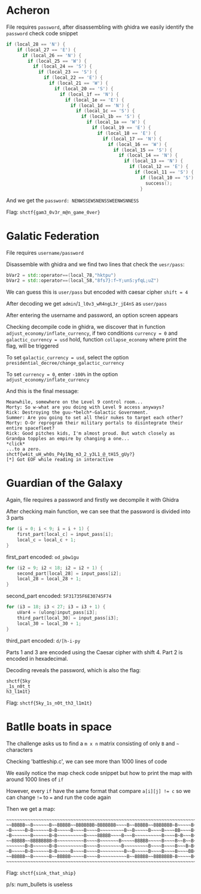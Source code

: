 # Acheron 
File requires `password`, after disassembling with ghidra we easily identify the `password` check code snippet
```cpp
if (local_28 == 'N') {
    if (local_27 == 'E') {
      if (local_26 == 'N') {
        if (local_25 == 'W') {
          if (local_24 == 'S') {
            if (local_23 == 'S') {
              if (local_22 == 'E') {
                if (local_21 == 'W') {
                  if (local_20 == 'S') {
                    if (local_1f == 'N') {
                      if (local_1e == 'E') {
                        if (local_1d == 'N') {
                          if (local_1c == 'S') {
                            if (local_1b == 'S') {
                              if (local_1a == 'W') {
                                if (local_19 == 'E') {
                                  if (local_18 == 'E') {
                                    if (local_17 == 'N') {
                                      if (local_16 == 'W') {
                                        if (local_15 == 'S') {
                                          if (local_14 == 'N') {
                                            if (local_13 == 'N') {
                                              if (local_12 == 'E') {
                                                if (local_11 == 'S') {
                                                  if (local_10 == 'S') {
                                                    success();
                                                  }
```
And we get the `password: NENWSSEWSNENSSWEENWSNNESS`

Flag: `shctf{gam3_0v3r_m@n_game_0ver}`

# Galatic Federation 
File requires `username/password`

Disassemble with ghidra and we find two lines that check the `uesr/pass`:
```cpp
bVar2 = std::operator==(local_78,"hktpu")
bVar2 = std::operator==(local_58,"8fs7}:f~Y;unS:yfqL;uZ")
```
We can guess this is `user/pass` but encoded with caesar cipher `shift = 4`

After decoding we get `admin`/`1_l0v3_wR4ngL3r_jE4nS` as `user/pass`

After entering the username and password, an option screen appears

Checking decompile code in ghidra, we discover that in function `adjust_economy/inflate_currency`, if two conditions `currency = 0` and `galactic_currency = usd` hold, function `collapse_economy` where print the flag, will be triggered

To set `galactic_currency = usd`, select the option `presidential_decree/change_galactic_currency`

To set `currency = 0`, enter `-100%` in the option `adjust_economy/inflate_currency`

And this is the final message:
```   
Meanwhile, somewhere on the Level 9 control room...
Morty: So w-what are you doing with Level 9 access anyways?
Rick: Destroying the guu-*belch*-Galactic Government.
Summer: Are you going to set all their nukes to target each other?
Morty: O-Or reprogram their military portals to disintegrate their entire spacefleet?
Rick: Good pitches kids, I'm almost proud. But watch closely as Grandpa topples an empire by changing a one...
*click*
...to a zero.
shctf{w4it_uH_wh0s_P4y1Ng_m3_2_y3L1_@_tH15_gUy?}
[*] Got EOF while reading in interactive
```

# Guardian of the Galaxy
Again, file requires a password and firstly we decompile it with Ghidra

After checking main function, we can see that the password is divided into 3 parts

```cpp
for (i = 0; i < 9; i = i + 1) {
    first_part[local_c] = input_pass[i];
    local_c = local_c + 1;
}
```

first_part encoded: `od_pbw1gu`

```cpp
for (i2 = 9; i2 < 18; i2 = i2 + 1) {
    second_part[local_28] = input_pass[i2];
    local_28 = local_28 + 1;
}
```

second_part encoded: `5F31735F6E30745F74`

```cpp
for (i3 = 18; i3 < 27; i3 = i3 + 1) {
    uVar4 = (ulong)input_pass[i3];
    third_part[local_30] = input_pass[i3];
    local_30 = local_30 + 1;
}
```
third_part encoded: `d/[h-i-py`

Parts 1 and 3 are encoded using the Caesar cipher with shift 4. Part 2 is encoded in hexadecimal.

Decoding reveals the password, which is also the flag:
 ```
 shctf{5ky
 _1s_n0t_t
 h3_l1m1t}
 ```

Flag: `shctf{5ky_1s_n0t_th3_l1m1t}`

# Batlle boats in space

The challenge asks us to find a `m x n` matrix consisting of only `B` and `~` characters

Checking 'battleship.c', we can see more than 1000 lines of code

We easily notice the map check code snippet but how to print the map with around 1000 lines of `if`

However, every `if` have the same format that compare `a[i][j] != c` so we can change `!=` to `=` and run the code again

Then we get a map:
```
~~~~~~~~~~~~~~~~~~~~~~~~~~~~~~~~~~~~~~~~~~~~~~~~~~~~~~~~~~~~~~~~~~~~~~~~~~~~~~~~~~~~~~~~~~~~~~~~~~~~~~~~~~~~~~~~~~~~~~~~~~~~~~~~~~~~~~~~~~~~~~~~~~~~~~~~~~~~~~~~
~~BBBBB~~B~~~~~~B~~BBBBB~~BBBBBBB~BBBBBBB~~~~B~~BBBBB~~BBBBBBB~B~~~~~B~B~~~~B~~~~~~~~~BBBBBBB~B~~~~~~B~~~~B~~~BBBBBBB~~~~~~~~~~BBBBB~~B~~~~~~B~BBBBBBB~BBBBBB~~B
~B~~~~~B~B~~~~~~B~B~~~~~B~~~~B~~~~B~~~~~~~~~B~~B~~~~~B~~~~B~~~~BB~~~~B~B~~~B~~~~~~~~~~~~~B~~~~B~~~~~~B~~~B~B~~~~~B~~~~~~~~~~~~B~~~~~B~B~~~~~~B~~~~B~~~~B~~~~~B~~
~B~~~~~~~B~~~~~~B~B~~~~~~~~~~B~~~~BBBBB~~~~B~~~B~~~~~~~~~~B~~~~B~B~~~B~B~~B~~~~~~~~~~~~~~B~~~~B~~~~~~B~~~B~B~~~~~B~~~~~~~~~~~~B~~~~~~~B~~~~~~B~~~~B~~~~B~~~~~B~~
~~BBBBB~~BBBBBBBB~B~~~~~~~~~~B~~~~B~~~~~~~B~~~~~BBBBB~~~~~B~~~~B~~B~~B~BB~~~~~~~~~~~~~~~~B~~~~BBBBBBBB~~BBBBB~~~~B~~~~~~~~~~~~~BBBBB~~BBBBBBBB~~~~B~~~~BBBBBB~~~
~~~~~~~B~B~~~~~~B~B~~~~~~~~~~B~~~~B~~~~~~~~B~~~~~~~~~B~~~~B~~~~B~~~B~B~B~~B~~~~~~~~~~~~~~B~~~~B~~~~~~B~~B~~~B~~~~B~~~~~~~~~~~~~~~~~~B~B~~~~~~B~~~~B~~~~B~~~~~~~~
~B~~~~~B~B~~~~~~B~B~~~~~B~~~~B~~~~B~~~~~~~~~B~~B~~~~~B~~~~B~~~~B~~~~BB~B~~~B~~~~~~~~~~~~~B~~~~B~~~~~~B~~B~~~B~~~~B~~~~~~~~~~~~B~~~~~B~B~~~~~~B~~~~B~~~~B~~~~~~~~
~~BBBBB~~B~~~~~~B~~BBBBB~~~~~B~~~~B~~~~~~~~~~B~~BBBBB~~BBBBBBB~B~~~~~B~B~~~~B~BBBBBBB~~~~B~~~~B~~~~~~B~~B~~~B~~~~B~~~~BBBBBBB~~BBBBB~~B~~~~~~B~BBBBBBB~B~~~~~~~B
~~~~~~~~~~~~~~~~~~~~~~~~~~~~~~~~~~~~~~~~~~~~~~~~~~~~~~~~~~~~~~~~~~~~~~~~~~~~~~~~~~~~~~~~~~~~~~~~~~~~~~~~~~~~~~~~~~~~~~~~~~~~~~~~~~~~~~~~~~~~~~~~~~~~~~~~~~~~~~~~
```
Flag: `shctf{sink_that_ship}`

p/s: num_bullets is useless

